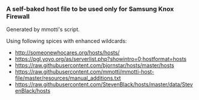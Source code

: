### A self-baked host file to be used only for Samsung Knox Firewall ###
Generated by mmotti's script.

Using following spices with enhanced wildcards:
* http://someonewhocares.org/hosts/hosts/
* https://pgl.yoyo.org/as/serverlist.php?showintro=0;hostformat=hosts
* https://raw.githubusercontent.com/bjornstar/hosts/master/hosts
* https://raw.githubusercontent.com/mmotti/mmotti-host-file/master/resources/manual_additions.txt
* https://raw.githubusercontent.com/StevenBlack/hosts/master/data/StevenBlack/hosts
